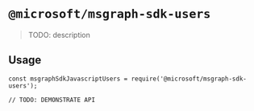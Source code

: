 # `@microsoft/msgraph-sdk-users`

> TODO: description

## Usage

```
const msgraphSdkJavascriptUsers = require('@microsoft/msgraph-sdk-users');

// TODO: DEMONSTRATE API
```
